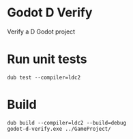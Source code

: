 # Godot D Verify
Verify a D Godot project


# Run unit tests

```
dub test --compiler=ldc2
```

# Build

```
dub build --compiler=ldc2 --build=debug
godot-d-verify.exe ../GameProject/
```
